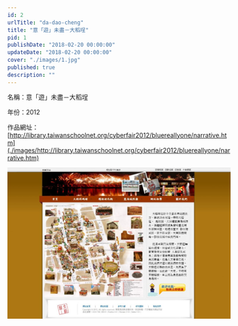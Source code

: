 ```yaml
---
id: 2
urlTitle: "da-dao-cheng"
title: "意「遊」未盡－大稻埕"
pid: 1
publishDate: "2018-02-20 00:00:00"
updateDate: "2018-02-20 00:00:00"
cover: "./images/1.jpg"
published: true
description: ""
---
```


名稱：意「遊」未盡－大稻埕

年份：2012

作品網址：[http://library.taiwanschoolnet.org/cyberfair2012/bluereallyone/narrative.htm](./images/http://library.taiwanschoolnet.org/cyberfair2012/bluereallyone/narrative.htm)

![圖1](./images/1.jpg)

<br/>
